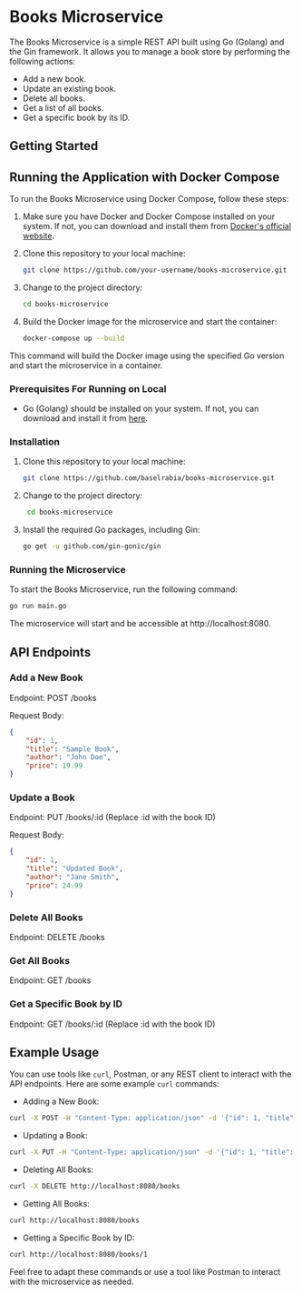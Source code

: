 # Books Microservice

The Books Microservice is a simple REST API built using Go (Golang) and the Gin framework. It allows you to manage a book store by performing the following actions:

- Add a new book.
- Update an existing book.
- Delete all books.
- Get a list of all books.
- Get a specific book by its ID.

## Getting Started

## Running the Application with Docker Compose

To run the Books Microservice using Docker Compose, follow these steps:

1. Make sure you have Docker and Docker Compose installed on your system. If not, you can download and install them from [Docker's official website](https://www.docker.com/get-started).

2. Clone this repository to your local machine:

   ```bash
   git clone https://github.com/your-username/books-microservice.git
    ```
3. Change to the project directory:

    ```bash
    cd books-microservice
    ```
4. Build the Docker image for the microservice and start the container:

    ```bash
    docker-compose up --build
    ```
This command will build the Docker image using the specified Go version and start the microservice in a container.
### Prerequisites For Running on Local

- Go (Golang) should be installed on your system. If not, you can download and install it from [here](https://golang.org/doc/install).

### Installation

1. Clone this repository to your local machine:

   ```bash
   git clone https://github.com/baselrabia/books-microservice.git
    ```

2. Change to the project directory:
   ```bash
    cd books-microservice
    ```
3. Install the required Go packages, including Gin:
    ```bash
    go get -u github.com/gin-gonic/gin
   ```

### Running the Microservice
To start the Books Microservice, run the following command:

```bash
go run main.go
```
 The microservice will start and be accessible at http://localhost:8080.

## API Endpoints
### Add a New Book
Endpoint: POST /books

Request Body:

```json
{
    "id": 1,
    "title": "Sample Book",
    "author": "John Doe",
    "price": 19.99
}
```
### Update a Book
Endpoint: PUT /books/:id (Replace :id with the book ID)

Request Body:

```json
{
    "id": 1,
    "title": "Updated Book",
    "author": "Jane Smith",
    "price": 24.99
}
```
### Delete All Books
Endpoint: DELETE /books
### Get All Books
Endpoint: GET /books
### Get a Specific Book by ID
Endpoint: GET /books/:id (Replace :id with the book ID)
## Example Usage
You can use tools like `curl`, Postman, or any REST client to interact with the API endpoints. Here are some example `curl` commands:

- Adding a New Book:

```bash
curl -X POST -H "Content-Type: application/json" -d '{"id": 1, "title": "Sample Book", "author": "John Doe", "price": 19.99}' http://localhost:8080/books
```


- Updating a Book:

```bash
curl -X PUT -H "Content-Type: application/json" -d '{"id": 1, "title": "Updated Book", "author": "Jane Smith", "price": 24.99}' http://localhost:8080/books/1
```

- Deleting All Books:

```bash
curl -X DELETE http://localhost:8080/books
```

- Getting All Books:

```bash
curl http://localhost:8080/books
```

- Getting a Specific Book by ID:

```bash
curl http://localhost:8080/books/1
```
Feel free to adapt these commands or use a tool like Postman to interact with the microservice as needed.

 

 